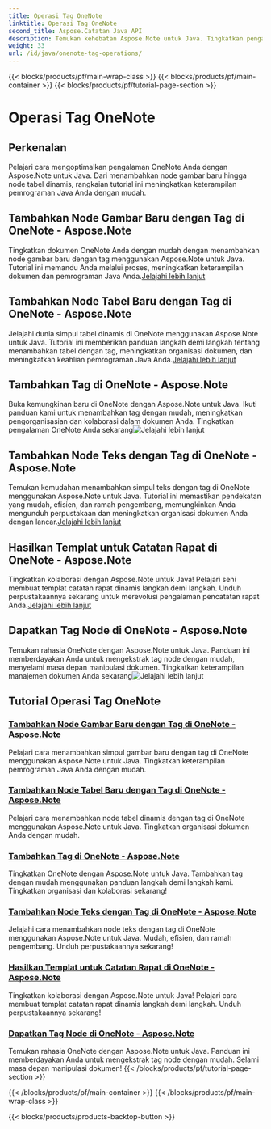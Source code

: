 ```yaml
---
title: Operasi Tag OneNote
linktitle: Operasi Tag OneNote
second_title: Aspose.Catatan Java API
description: Temukan kehebatan Aspose.Note untuk Java. Tingkatkan pengalaman OneNote Anda dengan panduan langkah demi langkah tentang pengoperasian tag, menambahkan gambar, tabel, node teks, & lainnya.
weight: 33
url: /id/java/onenote-tag-operations/
---
```


{{< blocks/products/pf/main-wrap-class >}}
{{< blocks/products/pf/main-container >}}
{{< blocks/products/pf/tutorial-page-section >}}

# Operasi Tag OneNote

## Perkenalan

Pelajari cara mengoptimalkan pengalaman OneNote Anda dengan Aspose.Note untuk Java. Dari menambahkan node gambar baru hingga node tabel dinamis, rangkaian tutorial ini meningkatkan keterampilan pemrograman Java Anda dengan mudah.

## Tambahkan Node Gambar Baru dengan Tag di OneNote - Aspose.Note

 Tingkatkan dokumen OneNote Anda dengan mudah dengan menambahkan node gambar baru dengan tag menggunakan Aspose.Note untuk Java. Tutorial ini memandu Anda melalui proses, meningkatkan keterampilan dokumen dan pemrograman Java Anda.[Jelajahi lebih lanjut](./add-new-image-node-with-tag/)

## Tambahkan Node Tabel Baru dengan Tag di OneNote - Aspose.Note

 Jelajahi dunia simpul tabel dinamis di OneNote menggunakan Aspose.Note untuk Java. Tutorial ini memberikan panduan langkah demi langkah tentang menambahkan tabel dengan tag, meningkatkan organisasi dokumen, dan meningkatkan keahlian pemrograman Java Anda.[Jelajahi lebih lanjut](./add-new-table-node-with-tag/)

## Tambahkan Tag di OneNote - Aspose.Note

 Buka kemungkinan baru di OneNote dengan Aspose.Note untuk Java. Ikuti panduan kami untuk menambahkan tag dengan mudah, meningkatkan pengorganisasian dan kolaborasi dalam dokumen Anda. Tingkatkan pengalaman OneNote Anda sekarang![Jelajahi lebih lanjut](./add-tag/)

## Tambahkan Node Teks dengan Tag di OneNote - Aspose.Note

 Temukan kemudahan menambahkan simpul teks dengan tag di OneNote menggunakan Aspose.Note untuk Java. Tutorial ini memastikan pendekatan yang mudah, efisien, dan ramah pengembang, memungkinkan Anda mengunduh perpustakaan dan meningkatkan organisasi dokumen Anda dengan lancar.[Jelajahi lebih lanjut](./add-text-node-with-tag/)

## Hasilkan Templat untuk Catatan Rapat di OneNote - Aspose.Note

Tingkatkan kolaborasi dengan Aspose.Note untuk Java! Pelajari seni membuat templat catatan rapat dinamis langkah demi langkah. Unduh perpustakaannya sekarang untuk merevolusi pengalaman pencatatan rapat Anda.[Jelajahi lebih lanjut](./generate-template-for-meeting-notes/)

## Dapatkan Tag Node di OneNote - Aspose.Note

 Temukan rahasia OneNote dengan Aspose.Note untuk Java. Panduan ini memberdayakan Anda untuk mengekstrak tag node dengan mudah, menyelami masa depan manipulasi dokumen. Tingkatkan keterampilan manajemen dokumen Anda sekarang![Jelajahi lebih lanjut](./get-node-tags/)
## Tutorial Operasi Tag OneNote
### [Tambahkan Node Gambar Baru dengan Tag di OneNote - Aspose.Note](./add-new-image-node-with-tag/)
Pelajari cara menambahkan simpul gambar baru dengan tag di OneNote menggunakan Aspose.Note untuk Java. Tingkatkan keterampilan pemrograman Java Anda dengan mudah.
### [Tambahkan Node Tabel Baru dengan Tag di OneNote - Aspose.Note](./add-new-table-node-with-tag/)
Pelajari cara menambahkan node tabel dinamis dengan tag di OneNote menggunakan Aspose.Note untuk Java. Tingkatkan organisasi dokumen Anda dengan mudah.
### [Tambahkan Tag di OneNote - Aspose.Note](./add-tag/)
Tingkatkan OneNote dengan Aspose.Note untuk Java. Tambahkan tag dengan mudah menggunakan panduan langkah demi langkah kami. Tingkatkan organisasi dan kolaborasi sekarang!
### [Tambahkan Node Teks dengan Tag di OneNote - Aspose.Note](./add-text-node-with-tag/)
Jelajahi cara menambahkan node teks dengan tag di OneNote menggunakan Aspose.Note untuk Java. Mudah, efisien, dan ramah pengembang. Unduh perpustakaannya sekarang!
### [Hasilkan Templat untuk Catatan Rapat di OneNote - Aspose.Note](./generate-template-for-meeting-notes/)
Tingkatkan kolaborasi dengan Aspose.Note untuk Java! Pelajari cara membuat templat catatan rapat dinamis langkah demi langkah. Unduh perpustakaannya sekarang!
### [Dapatkan Tag Node di OneNote - Aspose.Note](./get-node-tags/)
Temukan rahasia OneNote dengan Aspose.Note untuk Java. Panduan ini memberdayakan Anda untuk mengekstrak tag node dengan mudah. Selami masa depan manipulasi dokumen!
{{< /blocks/products/pf/tutorial-page-section >}}

{{< /blocks/products/pf/main-container >}}
{{< /blocks/products/pf/main-wrap-class >}}

{{< blocks/products/products-backtop-button >}}
